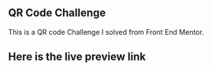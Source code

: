## QR Code Challenge
This is a QR code Challenge I solved from Front End Mentor.

## Here is the live preview link 
